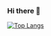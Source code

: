 ### Hi there 👋


[![Top Langs](https://github-readme-stats.vercel.app/api/top-langs/?username=kalkanozgur)](https://github.com/anuraghazra/github-readme-stats)
<!--

[![GitHub Streak](http://github-readme-streak-stats.herokuapp.com?user=kalkanozgur&theme=dark&date_format=j%2Fn%5B%2FY%5D)](https://git.io/streak-stats)

<img src="https://komarev.com/ghpvc/?username=kalkanozgur&style=flat-square&color=blue" alt=""/>
**kalkanozgur/kalkanozgur** is a ✨ _special_ ✨ repository because its `README.md` (this file) appears on your GitHub profile.


Here are some ideas to get you started:

- 🔭 I’m currently working on ...
- 🌱 I’m currently learning ...
- 👯 I’m looking to collaborate on ...
- 🤔 I’m looking for help with ...
- 💬 Ask me about ...
- 📫 How to reach me: ...
- 😄 Pronouns: ...
- ⚡ Fun fact: ...
-->
